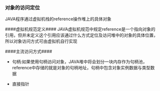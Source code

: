 ### 对象的访问定位 ###
JAVA程序通过虚拟机栈的reference操作堆上的具体对象

####虚拟机规范定义####
JAVA虚拟机规范中规定reference是一个指向对象的引用，但并未定义这个引用应该通过什么方式定位及访问堆中的对象的具体位置，所以对象访问方式可由虚拟机自行实现

####主流访问方式####
* 句柄:如果使用句柄访问对象，JAVA堆中将会划分一块内存作为句柄池，reference中存储的就是对象的句柄地址，句柄中包含对象实例数据与类型数据



* 直接指针
